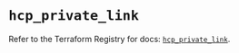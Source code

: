 # `hcp_private_link`

Refer to the Terraform Registry for docs: [`hcp_private_link`](https://registry.terraform.io/providers/hashicorp/hcp/0.110.0/docs/resources/private_link).
